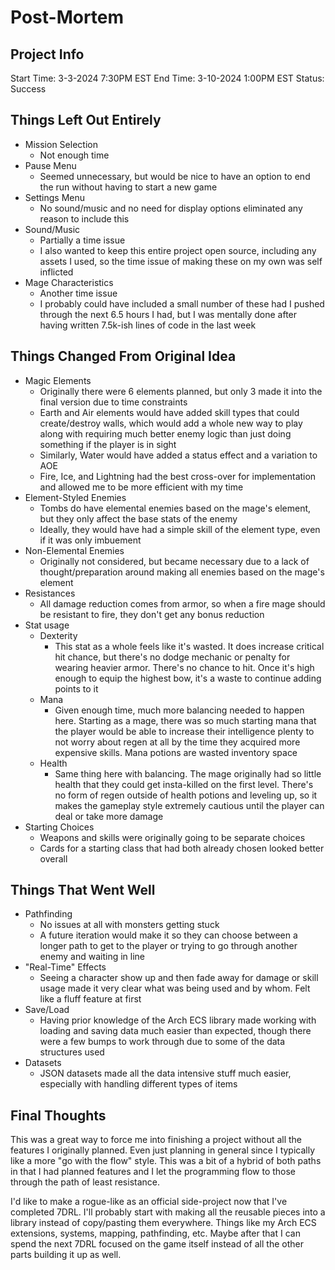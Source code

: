 # Post-Mortem

## Project Info

Start Time: 3-3-2024 7:30PM EST
End Time: 3-10-2024 1:00PM EST
Status: Success

## Things Left Out Entirely

- Mission Selection
  - Not enough time
- Pause Menu
  - Seemed unnecessary, but would be nice to have an option to end the run without having to start a new game
- Settings Menu
  - No sound/music and no need for display options eliminated any reason to include this
- Sound/Music
  - Partially a time issue
  - I also wanted to keep this entire project open source, including any assets I used, so the time issue of making these on my own was self inflicted
- Mage Characteristics
  - Another time issue
  - I probably could have included a small number of these had I pushed through the next 6.5 hours I had, but I was mentally done after having written 7.5k-ish lines of code in the last week

## Things Changed From Original Idea

- Magic Elements
  - Originally there were 6 elements planned, but only 3 made it into the final version due to time constraints
  - Earth and Air elements would have added skill types that could create/destroy walls, which would add a whole new way to play along with requiring much better enemy logic than just doing something if the player is in sight
  - Similarly, Water would have added a status effect and a variation to AOE
  - Fire, Ice, and Lightning had the best cross-over for implementation and allowed me to be more efficient with my time
- Element-Styled Enemies
  - Tombs do have elemental enemies based on the mage's element, but they only affect the base stats of the enemy
  - Ideally, they would have had a simple skill of the element type, even if it was only imbuement
- Non-Elemental Enemies
  - Originally not considered, but became necessary due to a lack of thought/preparation around making all enemies based on the mage's element
- Resistances
  - All damage reduction comes from armor, so when a fire mage should be resistant to fire, they don't get any bonus reduction
- Stat usage
  - Dexterity 
	- This stat as a whole feels like it's wasted. It does increase critical hit chance, but there's no dodge mechanic or penalty for wearing heavier armor. There's no chance to hit. Once it's high enough to equip the highest bow, it's a waste to continue adding points to it
  - Mana
	- Given enough time, much more balancing needed to happen here. Starting as a mage, there was so much starting mana that the player would be able to increase their intelligence plenty to not worry about regen at all by the time they acquired more expensive skills. Mana potions are wasted inventory space
  - Health
	- Same thing here with balancing. The mage originally had so little health that they could get insta-killed on the first level. There's no form of regen outside of health potions and leveling up, so it makes the gameplay style extremely cautious until the player can deal or take more damage
- Starting Choices
  - Weapons and skills were originally going to be separate choices
  - Cards for a starting class that had both already chosen looked better overall

## Things That Went Well

- Pathfinding
  - No issues at all with monsters getting stuck
  - A future iteration would make it so they can choose between a longer path to get to the player or trying to go through another enemy and waiting in line
- "Real-Time" Effects
  - Seeing a character show up and then fade away for damage or skill usage made it very clear what was being used and by whom. Felt like a fluff feature at first
- Save/Load
  - Having prior knowledge of the Arch ECS library made working with loading and saving data much easier than expected, though there were a few bumps to work through due to some of the data structures used
- Datasets
  - JSON datasets made all the data intensive stuff much easier, especially with handling different types of items

## Final Thoughts

This was a great way to force me into finishing a project without all the features I originally planned. Even just planning in general since I typically like a more "go with the flow" style. This was a bit of a hybrid of both paths in that I had planned features and I let the programming flow to those through the path of least resistance.

I'd like to make a rogue-like as an official side-project now that I've completed 7DRL. I'll probably start with making all the reusable pieces into a library instead of copy/pasting them everywhere. Things like my Arch ECS extensions, systems, mapping, pathfinding, etc. Maybe after that I can spend the next 7DRL focused on the game itself instead of all the other parts building it up as well.